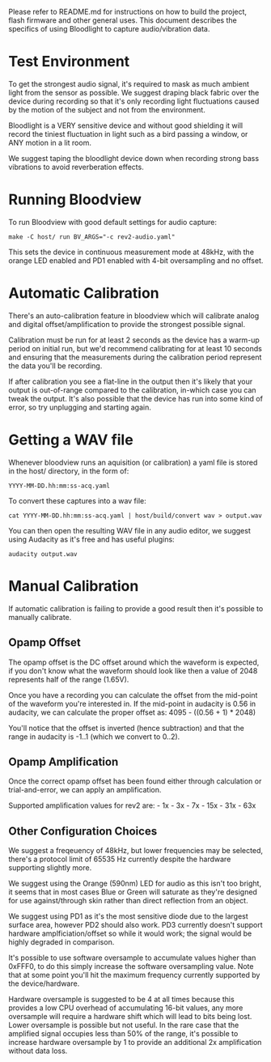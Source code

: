 Please refer to README.md for instructions on how to build the project,
flash firmware and other general uses. This document describes the specifics
of using Bloodlight to capture audio/vibration data.

# Test Environment

To get the strongest audio signal, it's required to mask as much ambient
light from the sensor as possible. We suggest draping black fabric over the
device during recording so that it's only recording light fluctuations
caused by the motion of the subject and not from the environment.

Bloodlight is a VERY sensitive device and without good shielding it will
record the tiniest fluctuation in light such as a bird passing a window, or
ANY motion in a lit room.

We suggest taping the bloodlight device down when recording strong bass
vibrations to avoid reverberation effects.

# Running Bloodview

To run Bloodview with good default settings for audio capture:
```
make -C host/ run BV_ARGS="-c rev2-audio.yaml"
```

This sets the device in continuous measurement mode at 48kHz, with the orange
LED enabled and PD1 enabled with 4-bit oversampling and no offset.

# Automatic Calibration

There's an auto-calibration feature in bloodview which will calibrate analog
and digital offset/amplification to provide the strongest possible signal.

Calibration must be run for at least 2 seconds as the device has a warm-up
period on initial run, but we'd recommend calibrating for at least 10 seconds
and ensuring that the measurements during the calibration period represent the
data you'll be recording.

If after calibration you see a flat-line in the output then it's likely that
your output is out-of-range compared to the calibration, in-which case you can
tweak the output. It's also possible that the device has run into some kind of
error, so try unplugging and starting again.

# Getting a WAV file

Whenever bloodview runs an aquisition (or calibration) a yaml file is stored
in the host/ directory, in the form of:
```
YYYY-MM-DD.hh:mm:ss-acq.yaml
```

To convert these captures into a wav file:
```
cat YYYY-MM-DD.hh:mm:ss-acq.yaml | host/build/convert wav > output.wav
```

You can then open the resulting WAV file in any audio editor, we suggest
using Audacity as it's free and has useful plugins:
```
audacity output.wav
```

# Manual Calibration

If automatic calibration is failing to provide a good result then it's possible
to manually calibrate.

## Opamp Offset

The opamp offset is the DC offset around which the waveform is expected,
if you don't know what the waveform should look like then a value of 2048
represents half of the range (1.65V).

Once you have a recording you can calculate the offset from the mid-point
of the waveform you're interested in. If the mid-point in audacity is 0.56
in audacity, we can calculate the proper offset as:
4095 - ((0.56 + 1) * 2048)

You'll notice that the offset is inverted (hence subtraction) and that the
range in audacity is -1..1 (which we convert to 0..2).

## Opamp Amplification

Once the correct opamp offset has been found either through calculation or
trial-and-error, we can apply an amplification.

Supported amplification values for rev2 are:
    - 1x
    - 3x
    - 7x
    - 15x
    - 31x
    - 63x

## Other Configuration Choices

We suggest a freqeuency of 48kHz, but lower frequencies may be selected,
there's a protocol limit of 65535 Hz currently despite the hardware
supporting slightly more.

We suggest using the Orange (590nm) LED for audio as this isn't too bright,
it seems that in most cases Blue or Green will saturate as they're designed
for use against/through skin rather than direct reflection from an object.

We suggest using PD1 as it's the most sensitive diode due to the largest
surface area, however PD2 should also work. PD3 currently doesn't support
hardware amplficiation/offset so while it would work; the signal would be
highly degraded in comparison.

It's possible to use software oversample to accumulate values higher than
0xFFF0, to do this simply increase the software oversampling value. Note that
at some point you'll hit the maximum frequency currently supported by the
device/hardware.

Hardware oversample is suggested to be 4 at all times because this provides
a low CPU overhead of accumulating 16-bit values, any more oversample will
require a hardware shift which will lead to bits being lost. Lower oversample
is possible but not useful. In the rare case that the amplified signal
occupies less than 50% of the range, it's possible to increase hardware
oversample by 1 to provide an additional 2x amplification without data loss.


